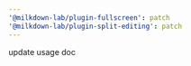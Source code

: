 ```yaml
---
'@milkdown-lab/plugin-fullscreen': patch
'@milkdown-lab/plugin-split-editing': patch
---
```


update usage doc
